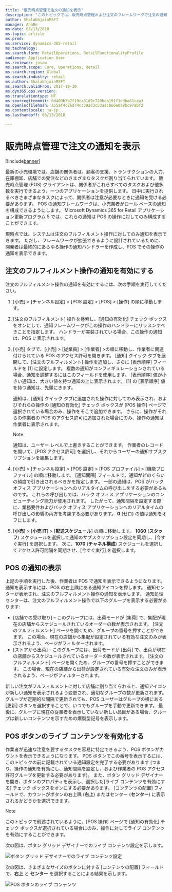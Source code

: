 ```yaml
---
title: "販売時点管理で注文の通知を表示"
description: "このトピックでは、販売時点管理および注文のフレームワークで注文の通知を有効にする方法について説明します。 最終的には、開発者は注文のフルフィルメント操作以外の操作に、これらの通知を拡張できるようになります。"
author: ShalabhjainMSFT
manager: AnnBe
ms.date: 03/13/2018
ms.topic: article
ms.prod: 
ms.service: dynamics-365-retail
ms.technology: 
ms.search.form: RetailOperations, RetailFunctionalityProfile
audience: Application User
ms.reviewer: josaw
ms.search.scope: Core, Operations, Retail
ms.search.region: Global
ms.search.industry: retail
ms.author: ShalabhjainMSFT
ms.search.validFrom: 2017-10-30
ms.dyn365.ops.version: 
ms.translationtype: HT
ms.sourcegitcommit: 0d409b3b7f19ca31d9c720bca191f1ddba81caa3
ms.openlocfilehash: a55af4c26d74cc392d3c53aacb66e0a8bc97abf2
ms.contentlocale: ja-jp
ms.lasthandoff: 03/13/2018

---
```


# <a name="show-order-notifications-in-the-point-of-sale"></a>販売時点管理で注文の通知を表示

[!include[banner](includes/banner.md)]

最新の小売環境では、店舗の関係者は、顧客の支援、トランザクションの入力、在庫棚卸、店舗での受注などのさまざまなタスクが割り当てられています。 販売時点管理 (POS) クライアントは、関係者がこれらすべてのタスクおよび他多数を実行できるよう、一つのアプリケーションを提供します。 日中に実行されるべきさまざまなタスクによって、関係者は注意が必要なときに通知を受ける必要があります。 POS の通知フレームワークは、小売業者がロール ベースの通知を構成できるようにします。 Microsoft Dynamics 365 for Retail アプリケーション更新プログラム 5 では、これらの通知は POS の操作に対してのみ構成することができます。

現時点では、システムは注文のフルフィルメント操作に対してのみ通知を表示できます。 ただし、フレームワークが拡張できるように設計されているために、開発者は最終的にあらゆる操作の通知ハンドラーを作成し、POS でその操作の通知を表示できます。

## <a name="enable-notifications-for-order-fulfillment-operations"></a>注文のフルフィルメント操作の通知を有効にする

注文のフルフィルメント操作の通知を有効にするには、次の手順を実行してください。

1. [小売] &gt; [チャンネル設定] &gt; [POS 設定] &gt; [POS] &gt; [操作] の順に移動します。
2. [注文のフルフィルメント] 操作を検索し、[通知の有効化] チェック ボックスをオンにして、通知フレームワークがこの操作のハンドラーにリッスンすべきことを指定します。 ハンドラーが実装されている場合、この操作の通知は、POS に表示されます。
3. [小売] タブで、[小売] &gt; [従業員] &gt; [作業者] &gt;の順に移動し、作業者に関連付けられている POS のアクセス許可を開きます。 [通知] クイック タブを展開して、[注文のフルフィルメント] 操作を追加し、さらに [表示順序] フィールドを [1] に設定します。 複数の通知がコンフィギュレーションされている場合、通知を調整するにはこのフィールドを使用します。 [表示順序] 値が小さい通知は、大きい値を持つ通知の上に表示されます。 [1] の [表示順序] 値を持つ通知は、先頭にきます。

    通知は、[通知] クイック タブに追加された操作に対してのみ表示され、およびそれらの操作の [通知の有効化] チェック ボックスが [POS 操作] ページで選択されている場合のみ、操作をそこで追加できます。 さらに、操作がそれらの作業者の POS のアクセス許可に追加された場合にのみ、操作の通知は作業者に表示されます。

    > [!NOTE]
    > 通知は、ユーザー レベルで上書きすることができます。 作業者のレコードを開いて、[POS アクセス許可] を選択し、それからユーザーの通知サブスクリプションを編集します。

4. [小売] &gt; [チャンネル設定] &gt; [POS 設定] &gt; [POS プロファイル] &gt; [機能プロファイル] の順に移動します。 [通知間隔] フィールドで、通知がどのくらいの頻度で引き出されるべきかを指定します。 一部の通知は、POS がバック オフィス アプリケーションへのリアルタイムの呼び出しをする必要があるものです。 これらの呼び出しでは、バック オフィス アプリケーションのコンピューティング能力が使用されます。 したがって、通知間隔を設定する際に、業務要件およびバック オフィス アプリケーションへのリアルタイムの呼び出しの影響の両方を考慮する必要があります。 **0** (ゼロ) の値は通知をオフにします。
5. [**小売**] &gt; [**小売 IT**] &gt; [**配送スケジュール**] の順に移動します。 **1060** (**スタッフ**) スケジュールを選択して通知のサブスクリプション設定を同期し、[今すぐ実行] を選択します。 次に、**1070** (**チャネル構成**) スケジュールを選択してアクセス許可間隔を同期させ、[今すぐ実行] を選択します。

## <a name="view-notifications-in-the-pos"></a>POS の通知の表示

上記の手順を実行した後、作業者は POS で通知を表示できるようになります。 通知を表示するには、POS の右上隅にある通知アイコンを押します。 通知センターが表示され、注文のフルフィルメント操作の通知を表示します。 通知処理センターは、注文のフルフィルメント操作で以下のグループを表示する必要があります:

- [店舗での受け取り] – このグループには、出荷モードが [集荷] で、集配が現在の店舗からスケジュールされているオーダーの数が表示されます。 [注文のフルフィルメント] ページを開くため、グループの番号を押すことができます。 この場合、現在の店舗から集配が設定されている有効な注文のみが表示されるよう、ページがフィルターされます。
- [ストアから出荷] – このグループには、出荷モードが [出荷] で、出荷が現在の店舗からスケジュールされているオーダーの数が表示されます。 [注文のフルフィルメント] ページを開くため、グループの番号を押すことができます。 この場合、現在の店舗から出荷が設定されている有効な注文のみが表示されるよう、ページがフィルターされます。

新しい注文がフルフィルメントに対して店舗に割り当てられると、通知アイコンが新しい通知を表示されるよう変更され、適切なグループの数が更新されます。 グループが定期的な間隔で更新されても、POS ユーザーはグループの横にある [更新] ボタンを選択することで、いつでもグループを手動で更新できます。 最後に、グループに現在の従業者を表示していない新しい品目がある場合、グループは新しいコンテンツを示すための爆裂型記号を表示します。

## <a name="enable-live-content-on-pos-buttons"></a>POS ボタンのライブ コンテンツを有効化する

作業者が迅速な注意を要するタスクを容易に特定できるよう、POS ボタンがカウントを表示できるようになります。 POS ボタンでこの番号を表示するには、このトピックの前に記載されている通知設定を完了する必要があります (つまり、操作の通知を有効にし、通知間隔を設定し、および作業者の POS アクセス許可グループを更新する必要があります)。 また、ボタン グリッド デザイナーを開き、ボタンのプロパティを表示し、選択した[ライブ コンテンツを有効にする] チェック ボックスをオンにする必要があります。 [コンテンツの配置] フィールドで、カウントがボタンの右上隅 (**右上**) またはセンター (**センター**) に表示されるかどうかを選択できます。

> [!NOTE]
> このトピックで前述されているように、[POS 操作] ページで [通知の有効化] チェック ボックスが選択されている場合にのみ、操作に対してライブ コンテンツを有効にすることができます。

次の図は、ボタン グリッド デザイナーでのライブ コンテンツ設定を示します。

![ボタン グリッド デザイナーでのライブ コンテンツ設定](./media/ButtonGridDesigner.png "ボタン グリッド デザイナーでのライブ コンテンツ設定")

次の図は、さまざまなサイズのボタンに対する [コンテンツの配置] フィールドで、**右上** と **センター** を選択することによる結果を示します。

![POS ボタンのライブ コンテンツ](./media/ButtonsWithLiveContent.png "POS ボタンのライブ コンテンツ")

